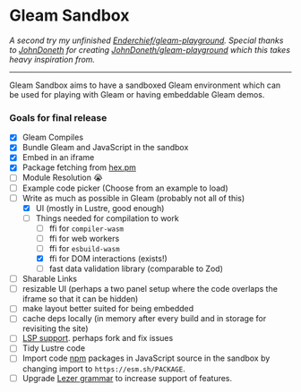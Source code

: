 # Gleam Sandbox

*A second try my unfinished [Enderchief/gleam-playground](https://github.com/Enderchief/gleam-remote-compiler/tree/master/packages/gleam-playground).
Special thanks to [JohnDoneth](https://github.com/JohnDoneth) for creating [JohnDoneth/gleam-playground](https://github.com/JohnDoneth/gleam-playground) which 
this takes heavy inspiration from.*

---

Gleam Sandbox aims to have a sandboxed Gleam environment which can be used for playing with Gleam or having embeddable Gleam demos.


### Goals for final release
- [x] Gleam Compiles
- [x] Bundle Gleam and JavaScript in the sandbox
- [x] Embed in an iframe
- [x] Package fetching from [hex.pm](https://hex.pm)
- [ ] Module Resolution :sob:
- [ ] Example code picker (Choose from an example to load)
- [ ] Write as much as possible in Gleam (probably not all of this)
    - [x] UI (mostly in Lustre, good enough)
    - [ ] Things needed for compilation to work
        - [ ] ffi for `compiler-wasm`
        - [ ] ffi for web workers
        - [ ] ffi for `esbuild-wasm`
        - [x] ffi for DOM interactions (exists!)
        - [ ] fast data validation library (comparable to Zod)
- [ ] Sharable Links
- [ ] resizable UI (perhaps a two panel setup where the code overlaps the iframe so that it can be hidden)
- [ ] make layout better suited for being embedded
- [ ] cache deps locally (in memory after every build and in storage for revisiting the site)
- [ ] [LSP support](https://github.com/FurqanSoftware/codemirror-languageserver). perhaps fork and fix issues
- [ ] Tidy Lustre code
- [ ] Import code [npm](https://npmjs.com) packages in JavaScript source in the sandbox by changing import to `https://esm.sh/PACKAGE`.
- [ ] Upgrade [Lezer grammar](https://npmjs.com/package/@exercism/codemirror-lang-gleam) to increase support of features.
